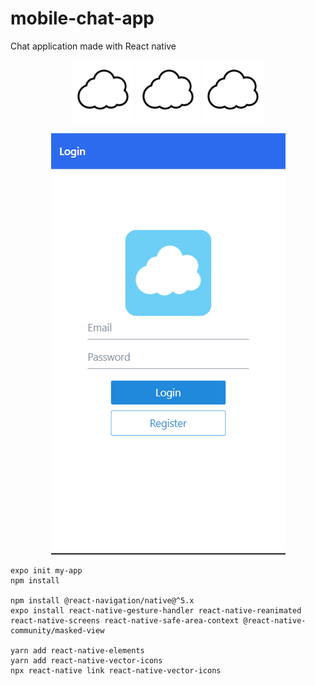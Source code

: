 # mobile-chat-app
Chat application made with React native

<p align="center">
<img src="Readme_img/codingtopiaLogo.png" width=100 height="100"></img>
<img src="Readme_img/codingtopiaLogo.png" width=100 height="100"></img>
<img src="Readme_img/codingtopiaLogo.png" width=100 height="100"></img>
</p>

<p align="center">
<img src="Readme_img/loginscreen.PNG"></img>
</p>

``` shell
expo init my-app
npm install

npm install @react-navigation/native@^5.x
expo install react-native-gesture-handler react-native-reanimated react-native-screens react-native-safe-area-context @react-native-community/masked-view

yarn add react-native-elements
yarn add react-native-vector-icons
npx react-native link react-native-vector-icons
```
